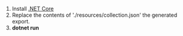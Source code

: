 1. Install [.NET Core](https://www.microsoft.com/net/core)
2. Replace the contents of './resources/collection.json' the generated export.
3. **dotnet run**
